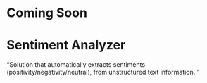 # Coming Soon

# Sentiment Analyzer

“Solution that automatically extracts sentiments (positivity/negativity/neutral), from unstructured text information. ”